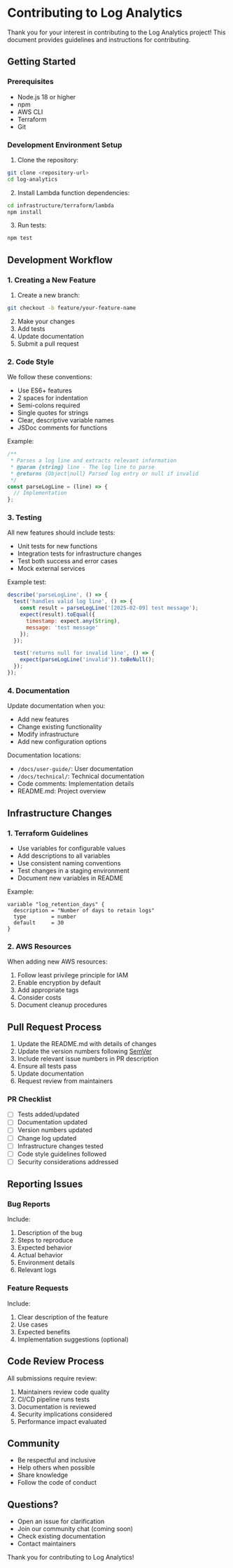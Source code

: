 # Contributing to Log Analytics

Thank you for your interest in contributing to the Log Analytics project! This document provides guidelines and instructions for contributing.

## Getting Started

### Prerequisites

- Node.js 18 or higher
- npm
- AWS CLI
- Terraform
- Git

### Development Environment Setup

1. Clone the repository:
```bash
git clone <repository-url>
cd log-analytics
```

2. Install Lambda function dependencies:
```bash
cd infrastructure/terraform/lambda
npm install
```

3. Run tests:
```bash
npm test
```

## Development Workflow

### 1. Creating a New Feature

1. Create a new branch:
```bash
git checkout -b feature/your-feature-name
```

2. Make your changes
3. Add tests
4. Update documentation
5. Submit a pull request

### 2. Code Style

We follow these conventions:

- Use ES6+ features
- 2 spaces for indentation
- Semi-colons required
- Single quotes for strings
- Clear, descriptive variable names
- JSDoc comments for functions

Example:
```javascript
/**
 * Parses a log line and extracts relevant information
 * @param {string} line - The log line to parse
 * @returns {Object|null} Parsed log entry or null if invalid
 */
const parseLogLine = (line) => {
  // Implementation
};
```

### 3. Testing

All new features should include tests:

- Unit tests for new functions
- Integration tests for infrastructure changes
- Test both success and error cases
- Mock external services

Example test:
```javascript
describe('parseLogLine', () => {
  test('handles valid log line', () => {
    const result = parseLogLine('[2025-02-09] test message');
    expect(result).toEqual({
      timestamp: expect.any(String),
      message: 'test message'
    });
  });

  test('returns null for invalid line', () => {
    expect(parseLogLine('invalid')).toBeNull();
  });
});
```

### 4. Documentation

Update documentation when you:

- Add new features
- Change existing functionality
- Modify infrastructure
- Add new configuration options

Documentation locations:
- `/docs/user-guide/`: User documentation
- `/docs/technical/`: Technical documentation
- Code comments: Implementation details
- README.md: Project overview

## Infrastructure Changes

### 1. Terraform Guidelines

- Use variables for configurable values
- Add descriptions to all variables
- Use consistent naming conventions
- Test changes in a staging environment
- Document new variables in README

Example:
```hcl
variable "log_retention_days" {
  description = "Number of days to retain logs"
  type        = number
  default     = 30
}
```

### 2. AWS Resources

When adding new AWS resources:

1. Follow least privilege principle for IAM
2. Enable encryption by default
3. Add appropriate tags
4. Consider costs
5. Document cleanup procedures

## Pull Request Process

1. Update the README.md with details of changes
2. Update the version numbers following [SemVer](http://semver.org/)
3. Include relevant issue numbers in PR description
4. Ensure all tests pass
5. Update documentation
6. Request review from maintainers

### PR Checklist

- [ ] Tests added/updated
- [ ] Documentation updated
- [ ] Version numbers updated
- [ ] Change log updated
- [ ] Infrastructure changes tested
- [ ] Code style guidelines followed
- [ ] Security considerations addressed

## Reporting Issues

### Bug Reports

Include:
1. Description of the bug
2. Steps to reproduce
3. Expected behavior
4. Actual behavior
5. Environment details
6. Relevant logs

### Feature Requests

Include:
1. Clear description of the feature
2. Use cases
3. Expected benefits
4. Implementation suggestions (optional)

## Code Review Process

All submissions require review:

1. Maintainers review code quality
2. CI/CD pipeline runs tests
3. Documentation is reviewed
4. Security implications considered
5. Performance impact evaluated

## Community

- Be respectful and inclusive
- Help others when possible
- Share knowledge
- Follow the code of conduct

## Questions?

- Open an issue for clarification
- Join our community chat (coming soon)
- Check existing documentation
- Contact maintainers

Thank you for contributing to Log Analytics!
